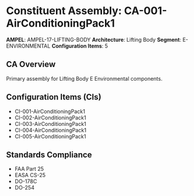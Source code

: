 # Constituent Assembly: CA-001-AirConditioningPack1

**AMPEL**: AMPEL-17-LIFTING-BODY
**Architecture**: Lifting Body
**Segment**: E-ENVIRONMENTAL
**Configuration Items**: 5

## CA Overview
Primary assembly for Lifting Body E Environmental components.

## Configuration Items (CIs)
- CI-001-AirConditioningPack1
- CI-002-AirConditioningPack1
- CI-003-AirConditioningPack1
- CI-004-AirConditioningPack1
- CI-005-AirConditioningPack1

## Standards Compliance
- FAA Part 25
- EASA CS-25
- DO-178C
- DO-254

